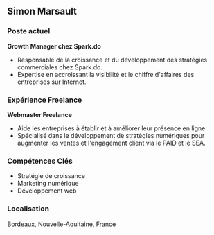 ## Simon Marsault

### Poste actuel
**Growth Manager chez Spark.do**
- Responsable de la croissance et du développement des stratégies commerciales chez Spark.do.
- Expertise en accroissant la visibilité et le chiffre d'affaires des entreprises sur Internet.

### Expérience Freelance
**Webmaster Freelance**
- Aide les entreprises à établir et à améliorer leur présence en ligne.
- Spécialisé dans le développement de stratégies numériques pour augmenter les ventes et l'engagement client via le PAID et le SEA.

### Compétences Clés
- Stratégie de croissance
- Marketing numérique
- Développement web

### Localisation
Bordeaux, Nouvelle-Aquitaine, France
